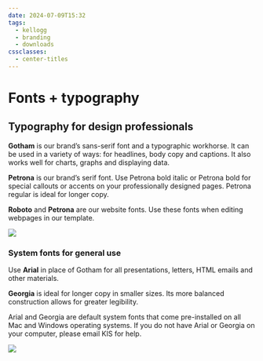 ```yaml
---
date: 2024-07-09T15:32
tags:
  - kellogg
  - branding
  - downloads
cssclasses:
  - center-titles
---
```

# Fonts + typography

## Typography for design professionals

  
**Gotham** is our brand’s sans-serif font and a typographic workhorse. It can be used in a variety of ways: for headlines, body copy and captions. It also works well for charts, graphs and displaying data.  
  
**Petrona** is our brand’s serif font. Use Petrona bold italic or Petrona bold for special callouts or accents on your professionally designed pages. Petrona regular is ideal for longer copy.  
  
**Roboto** and **Petrona** are our website fonts. Use these fonts when editing webpages in our template.

![](https://www.kellogg.northwestern.edu/-/media/images/web2022/brand-tools/04-design-fonts-807x243px.ashx?h=243&la=en&w=807&hash=DCF8D48960E0D3972618C90C6CBCF70A&hash=DCF8D48960E0D3972618C90C6CBCF70A)

### System fonts for general use

Use **Arial** in place of Gotham for all presentations, letters, HTML emails and other materials.  
  
**Georgia** is ideal for longer copy in smaller sizes. Its more balanced construction allows for greater legibility.  
  
Arial and Georgia are default system fonts that come pre-installed on all Mac and Windows operating systems. If you do not have Arial or Georgia on your computer, please email KIS for help.

![](https://www.kellogg.northwestern.edu/-/media/images/web2022/brand-tools/04-system-fonts-807x102px.ashx?h=102&la=en&w=807&hash=08C310B746D2AE15BBD062A8F1321272&hash=08C310B746D2AE15BBD062A8F1321272)